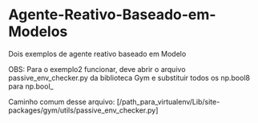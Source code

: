 # Agente-Reativo-Baseado-em-Modelos
Dois exemplos de agente reativo baseado em Modelo


OBS:
Para o exemplo2 funcionar, deve abrir o arquivo passive_env_checker.py da biblioteca Gym e substituir todos os np.bool8 para np.bool_

Caminho comum desse arquivo:
[/path_para_virtualenv/Lib/site-packages/gym/utils/passive_env_checker.py]
